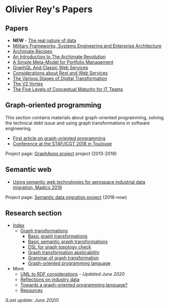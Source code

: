 # Olivier Rey's Papers

## Papers

* **NEW** - [The real nature of data](articles/data-interop.md)
* [Military Frameworks, Systems Engineering and Enterprise Architecture](articles/mbse-vs-ea.md)
* [Archimate Recipes](articles/archimate-recipes.md)
* [An Introduction to The Archimate Revolution](articles/archimate-intro.md)
* [A Simple Meta-Model for Portfolio Management](articles/portfolio.md)
* [GraphQL And Classic Web Services](articles/graphql-web-services.md)
* [Considerations about Rest and Web Services](articles/about-rest.md)
* [The Various Stages of Digital Transformation](articles/various-stages.md)
* [The V2 Vortex](articles/the-v2-vortex.md)
* [The Five Levels of Conceptual Maturity for IT Teams](articles/five-levels.md)

## Graph-oriented programming

This section contains materials about graph-oriented programming, solving the technical debt issue and using graph transformations in software engineering.

  * [First article on graph-oriented programming](graph/first-article.md)
  * [Conference at the STAF/ICGT 2018 in Toulouse](graph/staf-icgt2018.md)

Project page: [GraphApps project](research/graphapps.md) project (2013-2018)

## Semantic web

* [Using semantic web technologies for aerospace industrial data migration, Madics 2019](semantic/data-migration.md)

Project page: [Semantic data migration project](research/data-mig.md) (2018-now)

## Research section

  * [Index](research/index-research.md)
    * [Graph transformations](research/graph-transfo.md)
      * [Basic graph transformations](research/basic-graph-transformations.md)
      * [Basic semantic graph transformations](research/basic-semantic-graph-transformations.md)
      * [DSL for graph topology check](research/DSL-for-graph-topology-checks.md)
      * [Graph transformation applicability](research/graph-transformation-applicability.md)
      * [Grammar of graph transformation](research/grammar-graph-transformation.md)
      * [Graph-oriented programming language](research/graph-oriented-pl.md)
  * More
    * [UML to RDF considerations](rdf-design-patterns.md) - *Updated June 2020*
    * [Reflections on industry data](research/industry-data.md)
    * [Towards a graph-oriented programming language?](research/graph-oriented-pl.md)
    * [Resources](research/resources.md)

*(Last update: June 2020)*



